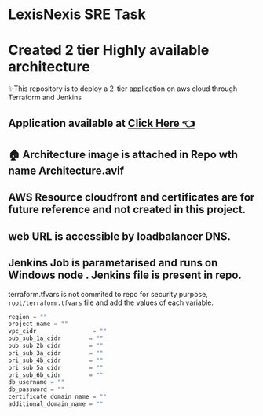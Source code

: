 # LexisNexis SRE Task 
# Created 2 tier Highly available architecture 
✨This repository is to deploy a 2-tier application on aws cloud through Terraform and Jenkins
## Application available at [Click Here 👈](http://ln-project-alb-1473878858.us-east-1.elb.amazonaws.com/)

## 🏠 Architecture image is attached in Repo wth name Architecture.avif


## AWS Resource cloudfront and certificates are for future reference and not created in this project.
## web URL is accessible by loadbalancer DNS.

## Jenkins Job is parametarised and runs on Windows node . Jenkins file is present in repo.

terraform.tfvars is not commited to repo for security purpose, `root/terraform.tfvars` file and add the values of each variable.
```javascript
region = ""
project_name = ""
vpc_cidr                = ""
pub_sub_1a_cidr        = ""
pub_sub_2b_cidr        = ""
pri_sub_3a_cidr        = ""
pri_sub_4b_cidr        = ""
pri_sub_5a_cidr        = ""
pri_sub_6b_cidr        = ""
db_username = ""
db_password = ""
certificate_domain_name = ""
additional_domain_name = ""

```


